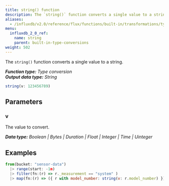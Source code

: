 ```yaml
---
title: string() function
description: The `string()` function converts a single value to a string.
aliases:
  - /influxdb/v2.0/reference/flux/functions/built-in/transformations/type-conversions/string/
menu:
  influxdb_2_0_ref:
    name: string
    parent: built-in-type-conversions
weight: 502
---
```


The `string()` function converts a single value to a string.

_**Function type:** Type conversion_  
_**Output data type:** String_

```js
string(v: 123456789)
```

## Parameters

### v
The value to convert.

_**Data type:** Boolean | Bytes | Duration | Float | Integer | Time | Uinteger_

## Examples
```js
from(bucket: "sensor-data")
  |> range(start: -1m)
  |> filter(fn:(r) => r._measurement == "system" )
  |> map(fn:(r) => ({ r with model_number: string(v: r.model_number) }))
```

